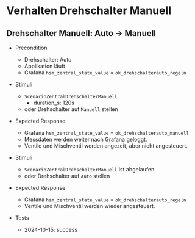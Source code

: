 # Verhalten Drehschalter Manuell


## Drehschalter Manuell: Auto -> Manuell

* Precondition

  * Drehschalter: Auto
  * Applikation läuft
  * Grafana `hsm_zentral_state_value` = `ok_drehschalterauto_regeln`

* Stimuli

  * `ScenarioZentralDrehschalterManuell`
    * duration_s: 120s
  * oder Drehschalter auf `Manuell` stellen

* Expected Response

  * Grafana `hsm_zentral_state_value` = `ok_drehschalterauto_manuell`
  * Messdaten werden weiter nach Grafana geloggt.
  * Ventile und Mischventil werden angezeit, aber nicht angesteuert.

* Stimuli

  * `ScenarioZentralDrehschalterManuell` ist abgelaufen
  * oder Drehschalter auf `Auto` stellen

* Expected Response

  * Grafana `hsm_zentral_state_value` = `ok_drehschalterauto_regeln`
  * Ventile und Mischventil werden wieder angesteuert.

* Tests
  * 2024-10-15: success
